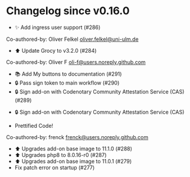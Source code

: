# Changelog since v0.16.0
- ✨ Add ingress user support (#286)

Co-authored-by: Oliver Felkel <oliver.felkel@uni-ulm.de> 
- ⬆️ Update Grocy to v3.2.0 (#284)

Co-authored-by: Oliver F <oli-f@users.noreply.github.com> 
- 📚 Add My buttons to documentation (#291) 
- 🔒 Pass sign token to main workflow (#290) 
- 🔒 Sign add-on with Codenotary Community Attestation Service (CAS) (#289)

* 🔒 Sign add-on with Codenotary Community Attestation Service (CAS)

* Prettified Code!

Co-authored-by: frenck <frenck@users.noreply.github.com> 
- ⬆️ Upgrades add-on base image to 11.1.0 (#288) 
- ⬆️ Upgrades php8 to 8.0.16-r0 (#287) 
- ⬆️ Upgrades add-on base image to 11.0.1 (#279) 
- Fix patch error on startup (#277) 
